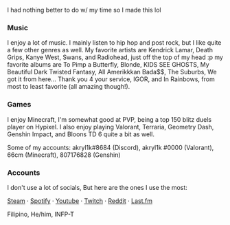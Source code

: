 I had nothing better to do w/ my time so I made this lol

### Music
I enjoy a lot of music. I mainly listen to hip hop and post rock, but I like quite a few other genres as well. My favorite artists are Kendrick Lamar, Death Grips, Kanye West, Swans, and Radiohead, just off the top of my head :p my favorite albums are To Pimp a Butterfly, Blonde, KIDS SEE GHOSTS, My Beautiful Dark Twisted Fantasy, All Amerikkkan Bada$$, The Suburbs, We got it from here... Thank you 4 your service, IGOR, and In Rainbows, from most to least favorite (all amazing though!).

### Games
I enjoy Minecraft, I'm somewhat good at PVP, being a top 150 blitz duels player on Hypixel. I also enjoy playing Valorant, Terraria, Geometry Dash, Genshin Impact, and Bloons TD 6 quite a bit as well.

Some of my accounts: akryl1k#8684 (Discord), akryl1k #0000 (Valorant), 66cm (Minecraft), 807176828 (Genshin)

### Accounts
I don't use a lot of socials, But here are the ones I use the most:

[Steam](https://steamcommunity.com/id/akryl1kgg/) · [Spotify](https://open.spotify.com/user/31aqcwkiiksmpurjeopcq5jbodle?si=29e89ed984d84211) · [Youtube](https://www.youtube.com/channel/UCoM4LZI2XfGlvh1IQ8qeu-A) · [Twitch](https://www.twitch.tv/akryl1k) · [Reddit](https://www.reddit.com/user/AKRYL1K) · [Last.fm](https://www.last.fm/user/akryl1kreal)

Filipino, He/him, INFP-T
